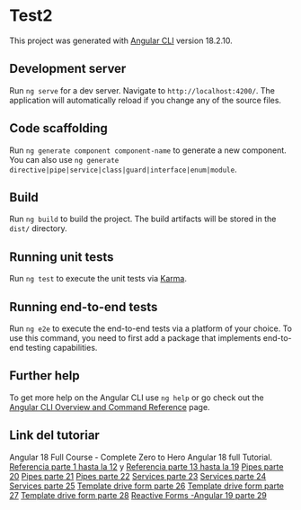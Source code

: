# Test2

This project was generated with [Angular CLI](https://github.com/angular/angular-cli) version 18.2.10.

## Development server

Run `ng serve` for a dev server. Navigate to `http://localhost:4200/`. The application will automatically reload if you change any of the source files.

## Code scaffolding

Run `ng generate component component-name` to generate a new component. You can also use `ng generate directive|pipe|service|class|guard|interface|enum|module`.

## Build

Run `ng build` to build the project. The build artifacts will be stored in the `dist/` directory.

## Running unit tests

Run `ng test` to execute the unit tests via [Karma](https://karma-runner.github.io).

## Running end-to-end tests

Run `ng e2e` to execute the end-to-end tests via a platform of your choice. To use this command, you need to first add a package that implements end-to-end testing capabilities.

## Further help

To get more help on the Angular CLI use `ng help` or go check out the [Angular CLI Overview and Command Reference](https://angular.dev/tools/cli) page.

## Link del tutoriar

Angular 18 Full Course - Complete Zero to Hero Angular 18 full Tutorial.
[Referencia parte 1 hasta la 12](https://www.youtube.com/watch?v=iNMICDE2e6E&list=PLG6SdLSnBhdWj797VAEvABNYIBEaVQnfF&index=18) y
[Referencia parte 13 hasta la 19](https://www.youtube.com/watch?v=LJcPyTYBReE&list=PLG6SdLSnBhdWj797VAEvABNYIBEaVQnfF&index=10)
[Pipes parte 20](https://www.youtube.com/watch?v=rvIEW5pW7YQ&list=PLG6SdLSnBhdWj797VAEvABNYIBEaVQnfF&index=10)
[Pipes parte 21](https://www.youtube.com/watch?v=TI2ATO98ezE&list=PLG6SdLSnBhdWj797VAEvABNYIBEaVQnfF&index=8)
[Pipes parte 22](https://www.youtube.com/watch?v=q17iHmCa6XU&list=PLG6SdLSnBhdWj797VAEvABNYIBEaVQnfF&index=7)
[Services parte 23](https://www.youtube.com/watch?v=Ph6eqQU2O3c&list=PLG6SdLSnBhdWj797VAEvABNYIBEaVQnfF&index=7)
[Services parte 24](https://www.youtube.com/watch?v=9Nkzl0H8hmI&list=PLG6SdLSnBhdWj797VAEvABNYIBEaVQnfF&index=5)
[Services parte 25](https://www.youtube.com/watch?v=0KUm629PNd4)
[Template drive form parte 26](https://www.youtube.com/watch?v=m9UxsZ4F_gs&list=PLG6SdLSnBhdWj797VAEvABNYIBEaVQnfF&index=4)
[Template drive form parte 27](https://www.youtube.com/watch?v=cYlHeEK9GAg&list=PLG6SdLSnBhdWj797VAEvABNYIBEaVQnfF&index=3)
[Template drive form parte 28](https://www.youtube.com/watch?v=9r38ePlIzXs&list=PLG6SdLSnBhdWj797VAEvABNYIBEaVQnfF&index=2)
[Reactive Forms -Angular 19 parte 29](https://www.youtube.com/watch?v=Y7kJCkIjsy0&list=PLG6SdLSnBhdWj797VAEvABNYIBEaVQnfF&index=1)
